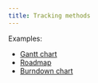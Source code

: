 ```yaml
---
title: Tracking methods
---
```

Examples:
- [Gantt chart](project-execution/gantt-chart.md)
- [Roadmap](project-execution/roadmap.md)
- [Burndown chart](project-execution/burndown-chart.md)

